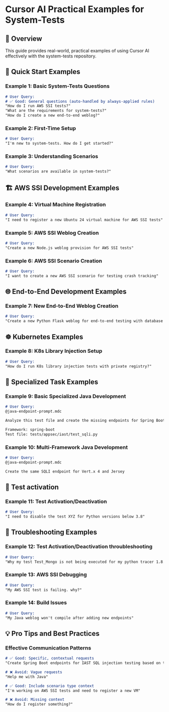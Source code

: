 # Cursor AI Practical Examples for System-Tests

## 🎯 Overview

This guide provides real-world, practical examples of using Cursor AI effectively with the system-tests repository. 

## 🚀 Quick Start Examples

### Example 1: Basic System-Tests Questions
```markdown
# User Query:
# ✅ Good: General questions (auto-handled by always-applied rules)
"How do I run AWS SSI tests?"
"What are the requirements for system-tests?"
"How do I create a new end-to-end weblog?"
```

### Example 2: First-Time Setup
```markdown
# User Query:
"I'm new to system-tests. How do I get started?"
```

### Example 3: Understanding Scenarios
```markdown
# User Query:
"What scenarios are available in system-tests?"
```

## 🏗️ AWS SSI Development Examples

### Example 4: Virtual Machine Registration
```markdown
# User Query:
"I need to register a new Ubuntu 24 virtual machine for AWS SSI tests"
```

### Example 5: AWS SSI Weblog Creation
```markdown
# User Query:
"Create a new Node.js weblog provision for AWS SSI tests"
```

### Example 6: AWS SSI Scenario Creation  
```markdown
# User Query:
"I want to create a new AWS SSI scenario for testing crash tracking"
```

## 🌐 End-to-End Development Examples

### Example 7: New End-to-End Weblog Creation
```markdown
# User Query:
"Create a new Python Flask weblog for end-to-end testing with database integration"
```

## ☸️ Kubernetes Examples

### Example 8: K8s Library Injection Setup
```markdown
# User Query:
"How do I run K8s library injection tests with private registry?"
```

## 🎯 Specialized Task Examples

### Example 9: Basic Specialized Java Development
```markdown
# User Query:
@java-endpoint-prompt.mdc

Analyze this test file and create the missing endpoints for Spring Boot:

Framework: spring-boot
Test file: tests/appsec/iast/test_sqli.py
```
### Example 10: Multi-Framework Java Development
```markdown
# User Query:
@java-endpoint-prompt.mdc

Create the same SQLI endpoint for Vert.x 4 and Jersey
```

## 🧪 Test activation

### Example 11: Test Activation/Deactivation
```markdown
# User Query:
"I need to disable the test XYZ for Python versions below 3.8"
```

## 🔧 Troubleshooting Examples

### Example 12: Test Activation/Deactivation throubleshooting
```markdown
# User Query:
"Why my test Test_Mongo is not being executed for my python tracer 1.8.9?"
```

### Example 13: AWS SSI Debugging
```markdown
# User Query:
"My AWS SSI test is failing. why?"
```

### Example 14: Build Issues
```markdown
# User Query:
"My Java weblog won't compile after adding new endpoints"
```

## 💡 Pro Tips and Best Practices

### Effective Communication Patterns
```markdown
# ✅ Good: Specific, contextual requests
"Create Spring Boot endpoints for IAST SQL injection testing based on test_sqli.py"

# ❌ Avoid: Vague requests  
"Help me with Java"

# ✅ Good: Include scenario type context
"I'm working on AWS SSI tests and need to register a new VM"

# ❌ Avoid: Missing context
"How do I register something?"
```